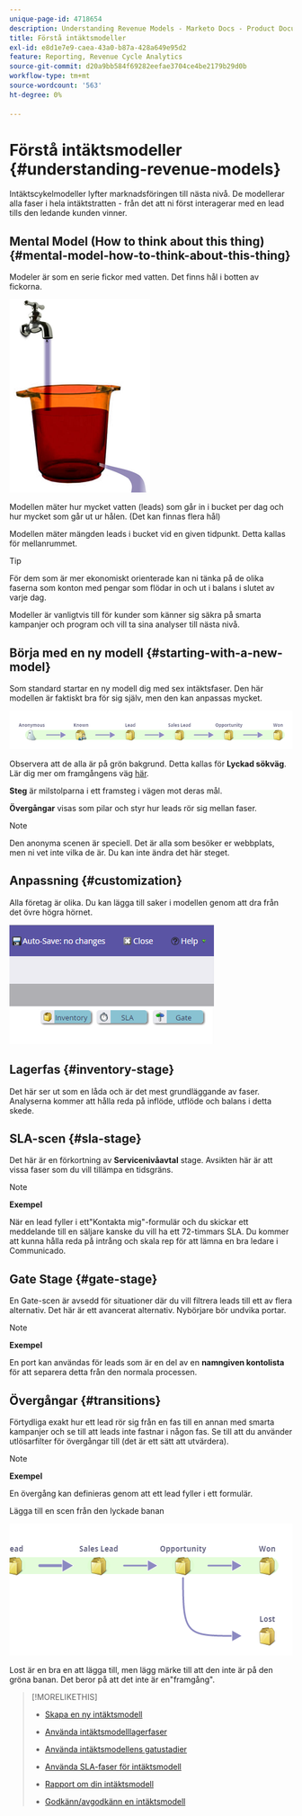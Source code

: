 ```yaml
---
unique-page-id: 4718654
description: Understanding Revenue Models - Marketo Docs - Product Documentation
title: Förstå intäktsmodeller
exl-id: e8d1e7e9-caea-43a0-b87a-428a649e95d2
feature: Reporting, Revenue Cycle Analytics
source-git-commit: d20a9bb584f69282eefae3704ce4be2179b29d0b
workflow-type: tm+mt
source-wordcount: '563'
ht-degree: 0%

---
```


# Förstå intäktsmodeller {#understanding-revenue-models}

Intäktscykelmodeller lyfter marknadsföringen till nästa nivå. De modellerar alla faser i hela intäktstratten - från det att ni först interagerar med en lead tills den ledande kunden vinner.

## Mental Model (How to think about this thing) {#mental-model-how-to-think-about-this-thing}

Modeler är som en serie fickor med vatten. Det finns hål i botten av fickorna.

![](assets/image2015-6-12-10-3a14-3a4.png)

Modellen mäter hur mycket vatten (leads) som går in i bucket per dag och hur mycket som går ut ur hålen. (Det kan finnas flera hål)

Modellen mäter mängden leads i bucket vid en given tidpunkt. Detta kallas för mellanrummet.

>[!TIP]
>
>För dem som är mer ekonomiskt orienterade kan ni tänka på de olika faserna som konton med pengar som flödar in och ut i balans i slutet av varje dag.

Modeller är vanligtvis till för kunder som känner sig säkra på smarta kampanjer och program och vill ta sina analyser till nästa nivå.

## Börja med en ny modell {#starting-with-a-new-model}

Som standard startar en ny modell dig med sex intäktsfaser. Den här modellen är faktiskt bra för sig själv, men den kan anpassas mycket.

![](assets/image2015-6-12-9-3a43-3a11.png)

Observera att de alla är på grön bakgrund. Detta kallas för **Lyckad sökväg**. Lär dig mer om framgångens väg [här](/help/marketo/product-docs/reporting/revenue-cycle-analytics/revenue-cycle-models/understanding-revenue-model-success-path.md).

**Steg** är milstolparna i ett framsteg i vägen mot deras mål.

**Övergångar** visas som pilar och styr hur leads rör sig mellan faser.

>[!NOTE]
>
>Den anonyma scenen är speciell. Det är alla som besöker er webbplats, men ni vet inte vilka de är. Du kan inte ändra det här steget.

## Anpassning {#customization}

Alla företag är olika. Du kan lägga till saker i modellen genom att dra från det övre högra hörnet.

![](assets/image2015-6-12-9-3a45-3a36.png)

## Lagerfas {#inventory-stage}

Det här ser ut som en låda och är det mest grundläggande av faser. Analyserna kommer att hålla reda på inflöde, utflöde och balans i detta skede.

## SLA-scen {#sla-stage}

Det här är en förkortning av **Servicenivåavtal** stage. Avsikten här är att vissa faser som du vill tillämpa en tidsgräns.

>[!NOTE]
>
>**Exempel**
>
>När en lead fyller i ett&quot;Kontakta mig&quot;-formulär och du skickar ett meddelande till en säljare kanske du vill ha ett 72-timmars SLA. Du kommer att kunna hålla reda på intrång och skala rep för att lämna en bra ledare i Communicado.

## Gate Stage {#gate-stage}

En Gate-scen är avsedd för situationer där du vill filtrera leads till ett av flera alternativ. Det här är ett avancerat alternativ. Nybörjare bör undvika portar.

>[!NOTE]
>
>**Exempel**
>
>En port kan användas för leads som är en del av en **namngiven kontolista** för att separera detta från den normala processen.

## Övergångar {#transitions}

Förtydliga exakt hur ett lead rör sig från en fas till en annan med smarta kampanjer och se till att leads inte fastnar i någon fas. Se till att du använder utlösarfilter för övergångar till (det är ett sätt att utvärdera).

>[!NOTE]
>
>**Exempel**
>
>En övergång kan definieras genom att ett lead fyller i ett formulär.

Lägga till en scen från den lyckade banan

![](assets/image2015-6-12-10-3a10-3a26.png)

Lost är en bra en att lägga till, men lägg märke till att den inte är på den gröna banan. Det beror på att det inte är en&quot;framgång&quot;.

>[!MORELIKETHIS]
>
>* [Skapa en ny intäktsmodell](/help/marketo/product-docs/reporting/revenue-cycle-analytics/revenue-cycle-models/create-a-new-revenue-model.md)
>
>* [Använda intäktsmodelllagerfaser](/help/marketo/product-docs/reporting/revenue-cycle-analytics/revenue-cycle-models/using-revenue-model-inventory-stages.md)
>
>* [Använda intäktsmodellens gatustadier](/help/marketo/product-docs/reporting/revenue-cycle-analytics/revenue-cycle-models/using-revenue-model-gate-stages.md)
>
>* [Använda SLA-faser för intäktsmodell](/help/marketo/product-docs/reporting/revenue-cycle-analytics/revenue-cycle-models/using-revenue-model-sla-stages.md)
>
>* [Rapport om din intäktsmodell](/help/marketo/product-docs/reporting/revenue-cycle-analytics/revenue-cycle-models/report-on-your-revenue-model.md)
>
>* [Godkänn/avgodkänn en intäktsmodell](/help/marketo/product-docs/reporting/revenue-cycle-analytics/revenue-cycle-models/approve-unapprove-a-revenue-model.md)
